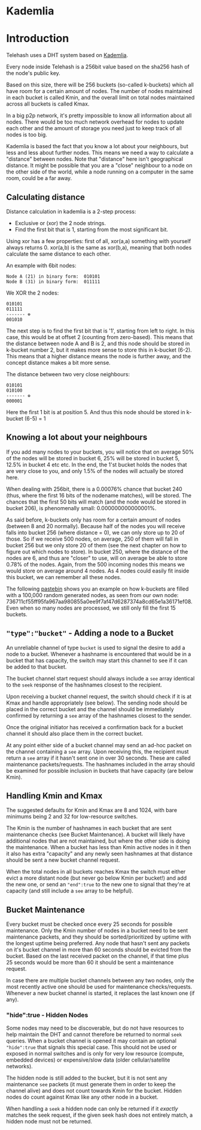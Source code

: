 Kademlia
=================

# Introduction

Telehash uses a DHT system based on [Kademlia][].

Every node inside Telehash is a 256bit value based on the sha256 hash of the node's public key.

Based on this size, there will be 256 buckets (so-called k-buckets) which all have room for a certain amount of nodes. The number of nodes maintained in each bucket is called Kmin, and the overall limit on total nodes maintained across all buckets is called Kmax.

In a big p2p network, it's pretty impossible to know all information about all nodes. There would be too much network
overhead for nodes to update each other and the amount of storage you need just to keep track of all nodes is too big.

Kademlia is based the fact that you know a lot about your neighbours, but less and less about further nodes. This means
we need a way to calculate a "distance" between nodes. Note that "distance" here isn't geographical distance. It might
be possible that you are a "close" neighbour to a node on the other side of the world, while a node running on a computer
in the same room, could be a far away.


## Calculating distance
Distance calculation in kademlia is a 2-step process:


   - Exclusive or (xor) the 2 node strings.
   - Find the first bit that is 1, starting from the most significant bit.

Using xor has a few properties: first of all, xor(a,a) something with yourself always returns 0. xor(a,b) is the same
as xor(b,a), meaning that both nodes calculate the same distance to each other.

An example with 6bit nodes:

    Node A (21) in binary form:  010101
    Node B (31) in binary form:  011111


We XOR the 2 nodes:

    010101
    011111
    ------- ⊕
    001010

The next step is to find the first bit that is '1', starting from left to right. In this case, this would be at offset
2 (counting from zero-based). This means that the distance between node A and B is 2, and this node should be stored in
k-bucket number 2, but it makes more sense to store this in k-bucket (6-2). This means that a higher distance means the
node is further away, and the concept distance makes a bit more sense.

The distance between two very close neighbours:

    010101
    010100
    ------- ⊕
    000001

Here the first 1 bit is at position 5. And thus this node should be stored in k-bucket (6-5) = 1



## Knowing a lot about your neighbours
If you add many nodes to your buckets, you will notice that on average 50% of the nodes will be stored in bucket 6, 25%
will be stored in bucket 5, 12.5% in bucket 4 etc etc. In the end, the 1'st bucket holds the nodes that are very close
to you, and only 1.5% of the nodes will actually be stored here.

When dealing with 256bit, there is a 0.00076% chance that bucket 240 (thus, where the first 16 bits of the nodename
matches), will be stored. The chances that the first 50 bits will match (and the node would be stored in bucket 206),
is phenomenally small: 0.000000000000001%.

As said before, k-buckets only has room for a certain amount of nodes (between 8 and 20 normally). Because half of the
nodes you will receive falls into bucket 256 (where distance = 0), we can only store up to 20 of those. So if we receive
500 nodes, on average, 250 of them will fall in bucket 256 but we only store 20 of them (see the next chapter on how to
figure out which nodes to store). In bucket 250, where the distance of the nodes are 6, and thus are "closer" to use,
will on average be able to store 0.78% of the nodes. Again, from the 500 incoming nodes this means we would store on
average around 4 nodes. As 4 nodes could easily fit inside this bucket, we can remember all these nodes.

The following [pastebin][] shows you an example on how k-buckets are filled with a 100,000
random generated nodes, as seen from our own node: 736711cf55ff95fa967aa980855a0ee9f7af47d6287374a8cd65e1a36171ef08.
Even when so many nodes are processed, we still only fill the first 15 buckets.

## `"type":"bucket"` - Adding a node to a Bucket

An unreliable channel of type `bucket` is used to signal the desire to add a node to a bucket.  Whenever a hashname is encountered that would be in a bucket that has capacity, the switch may start this channel to see if it can be added to that bucket.

The bucket channel start request should always include a `see` array identical to the `seek` response of the hashnames closest to the recipient.

Upon receiving a bucket channel request, the switch should check if it is at Kmax and handle appropriately (see below). The sending node should be placed in the correct bucket and the channel should be immediately confirmed by returning a `see` array of the hashnames closest to the sender.

Once the original initiator has received a confirmation back for a bucket channel it should also place them in the correct bucket.

At any point either side of a bucket channel may send an ad-hoc packet on the channel containing a `see` array.  Upon receiving this, the recipient must return a `see` array if it hasn't sent one in over 30 seconds.  These are called maintenance packets/requests.  The hashnames included in the array should be examined for possible inclusion in buckets that have capacity (are below Kmin).

## Handling Kmin and Kmax

The suggested defaults for Kmin and Kmax are 8 and 1024, with bare minimums being 2 and 32 for low-resource switches. 

The Kmin is the number of hashnames in each bucket that are sent maintenance checks (see Bucket Maintenance). A bucket will likely have additional nodes that are not maintained, but where the other side is doing the maintenance.  When a bucket has less than Kmin active nodes in it then it also has extra "capacity" and any newly seen hashnames at that distance should be sent a new bucket channel request.

When the total nodes in all buckets reaches Kmax the switch must either evict a more distant node (but never go below Kmin per bucket!) and add the new one, or send an `"end":true` to the new one to signal that they're at capacity (and still include a `see` array to be helpful).

## Bucket Maintenance

Every bucket must be checked once every 25 seconds for possible maintenance. Only the Kmin number of nodes in a bucket need to be sent maintenance packets, and they should be sorted/prioritized by uptime with the longest uptime being preferred.  Any node that hasn't sent any packets on it's bucket channel in more than 60 seconds should be evicted from the bucket. Based on the last received packet on the channel, if that time plus 25 seconds would be more than 60 it should be sent a maintenance request.

In case there are multiple bucket channels between any two nodes, only the most recently active one should be used for maintenance checks/requests.  Whenever a new bucket channel is started, it replaces the last known one (if any).

### "hide":true - Hidden Nodes

Some nodes may need to be discoverable, but do not have resources to help maintain the DHT and cannot therefore be returned to normal `seek` queries.  When a bucket channel is opened it may contain an optional `"hide":true` that signals this special case.  This should not be used or exposed in normal switches and is only for very low resource (compute, embedded devices) or expensive/slow data (older cellular/satellite networks).

The hidden node is still added to the bucket, but it is not sent any maintenance `see` packets (it must generate them in order to keep the channel alive) and does not count towards Kmin for the bucket.  Hidden nodes do count against Kmax like any other node in a bucket.

When handling a `seek` a hidden node can only be returned if it *exactly* matches the seek request, if the given seek hash does not entirely match, a hidden node must not be returned.


[pastebin]: http://pastebin.com/0mBr3D8V
[kademlia]: https://en.wikipedia.org/wiki/Kademlia
